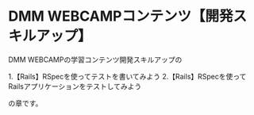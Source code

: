 # DMM WEBCAMPコンテンツ【開発スキルアップ】
DMM WEBCAMPの学習コンテンツ開発スキルアップの

1.【Rails】RSpecを使ってテストを書いてみよう
2.【Rails】RSpecを使ってRailsアプリケーションをテストしてみよう

の章です。

